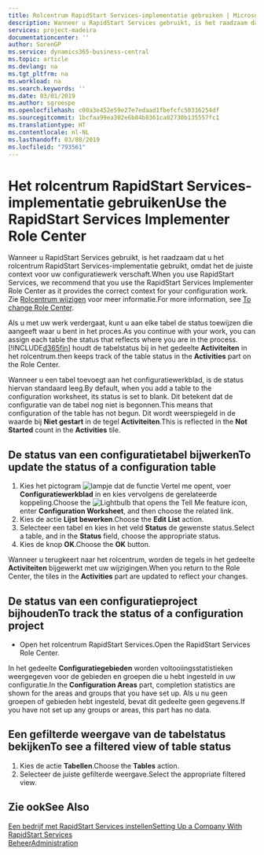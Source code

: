 ```yaml
---
title: Rolcentrum RapidStart Services-implementatie gebruiken | Microsoft Docs
description: Wanneer u RapidStart Services gebruikt, is het raadzaam dat u uw werk traceert en het rolcentrum RapidStart Services-implementatie gebruikt, omdat het de juiste context voor uw configuratiewerk verschaft.
services: project-madeira
documentationcenter: ''
author: SorenGP
ms.service: dynamics365-business-central
ms.topic: article
ms.devlang: na
ms.tgt_pltfrm: na
ms.workload: na
ms.search.keywords: ''
ms.date: 03/01/2019
ms.author: sgroespe
ms.openlocfilehash: c00a3e452e59e27e7edaad1fbefcfc50316254df
ms.sourcegitcommit: 1bcfaa99ea302e6b84b8361ca02730b135557fc1
ms.translationtype: HT
ms.contentlocale: nl-NL
ms.lasthandoff: 03/08/2019
ms.locfileid: "793561"
---
```

# <a name="use-the-rapidstart-services-implementer-role-center"></a><span data-ttu-id="e2016-103">Het rolcentrum RapidStart Services-implementatie gebruiken</span><span class="sxs-lookup"><span data-stu-id="e2016-103">Use the RapidStart Services Implementer Role Center</span></span>
<span data-ttu-id="e2016-104">Wanneer u RapidStart Services gebruikt, is het raadzaam dat u het rolcentrum RapidStart Services-implementatie gebruikt, omdat het de juiste context voor uw configuratiewerk verschaft.</span><span class="sxs-lookup"><span data-stu-id="e2016-104">When you use RapidStart Services, we recommend that you use the RapidStart Services Implementer Role Center as it provides the correct context for your configuration work.</span></span> <span data-ttu-id="e2016-105">Zie [Rolcentrum wijzigen](ui-change-basic-settings.md#to-change-role-center) voor meer informatie.</span><span class="sxs-lookup"><span data-stu-id="e2016-105">For more information, see [To change Role Center](ui-change-basic-settings.md#to-change-role-center).</span></span>

<span data-ttu-id="e2016-106">Als u met uw werk verdergaat, kunt u aan elke tabel de status toewijzen die aangeeft waar u bent in het proces.</span><span class="sxs-lookup"><span data-stu-id="e2016-106">As you continue with your work, you can assign each table the status that reflects where you are in the process.</span></span> [!INCLUDE[d365fin](includes/d365fin_md.md)] <span data-ttu-id="e2016-107">houdt de tabelstatus bij in het gedeelte **Activiteiten** in het rolcentrum.</span><span class="sxs-lookup"><span data-stu-id="e2016-107">then keeps track of the table status in the **Activities** part on the Role Center.</span></span>  

<span data-ttu-id="e2016-108">Wanneer u een tabel toevoegt aan het configuratiewerkblad, is de status hiervan standaard leeg.</span><span class="sxs-lookup"><span data-stu-id="e2016-108">By default, when you add a table to the configuration worksheet, its status is set to blank.</span></span> <span data-ttu-id="e2016-109">Dit betekent dat de configuratie van de tabel nog niet is begonnen.</span><span class="sxs-lookup"><span data-stu-id="e2016-109">This means that configuration of the table has not begun.</span></span> <span data-ttu-id="e2016-110">Dit wordt weerspiegeld in de waarde bij **Niet gestart** in de tegel **Activiteiten**.</span><span class="sxs-lookup"><span data-stu-id="e2016-110">This is reflected in the **Not Started** count in the **Activities** tile.</span></span>  

## <a name="to-update-the-status-of-a-configuration-table"></a><span data-ttu-id="e2016-111">De status van een configuratietabel bijwerken</span><span class="sxs-lookup"><span data-stu-id="e2016-111">To update the status of a configuration table</span></span>  
1.  <span data-ttu-id="e2016-112">Kies het pictogram ![lampje dat de functie Vertel me opent](media/ui-search/search_small.png "Vertel me wat u wilt doen"), voer **Configuratiewerkblad** in en kies vervolgens de gerelateerde koppeling.</span><span class="sxs-lookup"><span data-stu-id="e2016-112">Choose the ![Lightbulb that opens the Tell Me feature](media/ui-search/search_small.png "Tell me what you want to do") icon, enter **Configuration Worksheet**, and then choose the related link.</span></span>  
2.  <span data-ttu-id="e2016-113">Kies de actie **Lijst bewerken**.</span><span class="sxs-lookup"><span data-stu-id="e2016-113">Choose the **Edit List** action.</span></span>  
3.  <span data-ttu-id="e2016-114">Selecteer een tabel en kies in het veld **Status** de gewenste status.</span><span class="sxs-lookup"><span data-stu-id="e2016-114">Select a table, and in the **Status** field, choose the appropriate status.</span></span>  
4.  <span data-ttu-id="e2016-115">Kies de knop **OK**.</span><span class="sxs-lookup"><span data-stu-id="e2016-115">Choose the **OK** button.</span></span>  

<span data-ttu-id="e2016-116">Wanneer u terugkeert naar het rolcentrum, worden de tegels in het gedeelte **Activiteiten** bijgewerkt met uw wijzigingen.</span><span class="sxs-lookup"><span data-stu-id="e2016-116">When you return to the Role Center, the tiles in the **Activities** part are updated to reflect your changes.</span></span>  

## <a name="to-track-the-status-of-a-configuration-project"></a><span data-ttu-id="e2016-117">De status van een configuratieproject bijhouden</span><span class="sxs-lookup"><span data-stu-id="e2016-117">To track the status of a configuration project</span></span>  
- <span data-ttu-id="e2016-118">Open het rolcentrum RapidStart Services.</span><span class="sxs-lookup"><span data-stu-id="e2016-118">Open the RapidStart Services Role Center.</span></span>  

<span data-ttu-id="e2016-119">In het gedeelte **Configuratiegebieden** worden voltooiingsstatistieken weergegeven voor de gebieden en groepen die u hebt ingesteld in uw configuratie.</span><span class="sxs-lookup"><span data-stu-id="e2016-119">In the **Configuration Areas** part, completion statistics are shown for the areas and groups that you have set up.</span></span> <span data-ttu-id="e2016-120">Als u nu geen groepen of gebieden hebt ingesteld, bevat dit gedeelte geen gegevens.</span><span class="sxs-lookup"><span data-stu-id="e2016-120">If you have not set up any groups or areas, this part has no data.</span></span>  

## <a name="to-see-a-filtered-view-of-table-status"></a><span data-ttu-id="e2016-121">Een gefilterde weergave van de tabelstatus bekijken</span><span class="sxs-lookup"><span data-stu-id="e2016-121">To see a filtered view of table status</span></span>  
1. <span data-ttu-id="e2016-122">Kies de actie **Tabellen**.</span><span class="sxs-lookup"><span data-stu-id="e2016-122">Choose the **Tables** action.</span></span>  
2. <span data-ttu-id="e2016-123">Selecteer de juiste gefilterde weergave.</span><span class="sxs-lookup"><span data-stu-id="e2016-123">Select the appropriate filtered view.</span></span>  

## <a name="see-also"></a><span data-ttu-id="e2016-124">Zie ook</span><span class="sxs-lookup"><span data-stu-id="e2016-124">See Also</span></span>  
[<span data-ttu-id="e2016-125">Een bedrijf met RapidStart Services instellen</span><span class="sxs-lookup"><span data-stu-id="e2016-125">Setting Up a Company With RapidStart Services</span></span>](admin-set-up-a-company-with-rapidstart.md)  
[<span data-ttu-id="e2016-126">Beheer</span><span class="sxs-lookup"><span data-stu-id="e2016-126">Administration</span></span>](admin-setup-and-administration.md)
